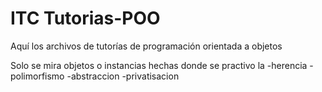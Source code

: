 # ITC Tutorias-POO
Aquí los archivos de tutorías de programación orientada a objetos 

Solo se mira objetos o instancias hechas donde se practivo la
-herencia
-polimorfismo
-abstraccion
-privatisacion 
